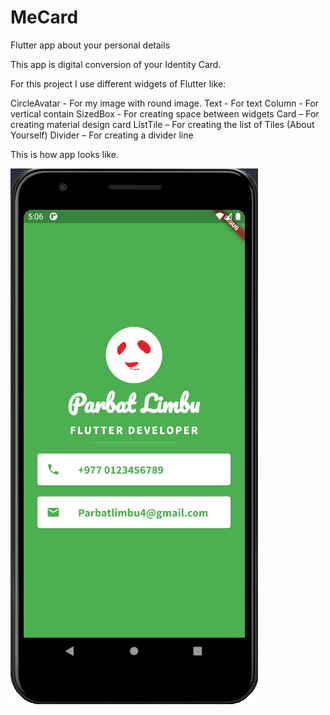 # MeCard
Flutter app about your personal details

This app is digital conversion of your Identity Card.

For this project I use different widgets of Flutter like:

CircleAvatar - For my image with round image.
Text - For text
Column - For vertical contain
SizedBox - For creating space between widgets
Card – For creating material design card
ListTile – For creating the list of Tiles (About Yourself)
Divider – For creating a divider line

This is how app looks like.

![Alt text](https://github.com/Habray/MeCard/blob/main/MeCard.PNG "Me Card")
